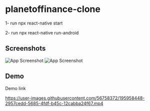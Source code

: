 
# planetoffinance-clone

1- run npx react-native start

2- run npx react-native run-android


## Screenshots

![App Screenshot](https://user-images.githubusercontent.com/56758372/195958349-3c85f889-0f74-46d6-873e-27aeab6f2159.PNG)
![App Screenshot](https://user-images.githubusercontent.com/56758372/195958383-ceb3e4bd-24bb-4912-a608-51ae6a1cdab7.PNG)

## Demo

Demo link

https://user-images.githubusercontent.com/56758372/195958448-2957cedd-5685-4fdf-b45c-12cabba24f67.mp4

